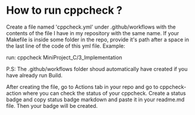 # How to run cppcheck ?

Create a file named 'cppcheck.yml' under .github/workflows with the contents of the file I have in my repository with the same name. If your Makefile is inside some folder in the repo, provide it's path after a space in the last line of the code of this yml file. 
Example:

run: cppcheck MiniProject_C/3_Implementation

P.S: The .github/workflows folder shoud automatically have created if you have already run Build.

After creating the file, go to Actions tab in your repo and go to cppcheck-action where you can check the status of your cppcheck.
Create a status badge and copy status badge markdown and paste it in your readme.md file. Then your badge will be created.
